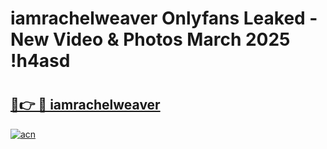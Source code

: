 # iamrachelweaver Onlyfans Leaked - New Video & Photos March 2025 !h4asd

# <h2><a href="https://0sai2m.iuczelnia.edu.pl?title=iamrachelweaver&ref=h4asd">🔗👉 🔴 iamrachelweaver</a></h2>

[![acn](https://github.com/user-attachments/assets/0f9c940e-d8b0-45ae-aac7-cd30a18b3e1c)](https://0sai2m.iuczelnia.edu.pl?title=iamrachelweaver&ref=h4asd)

